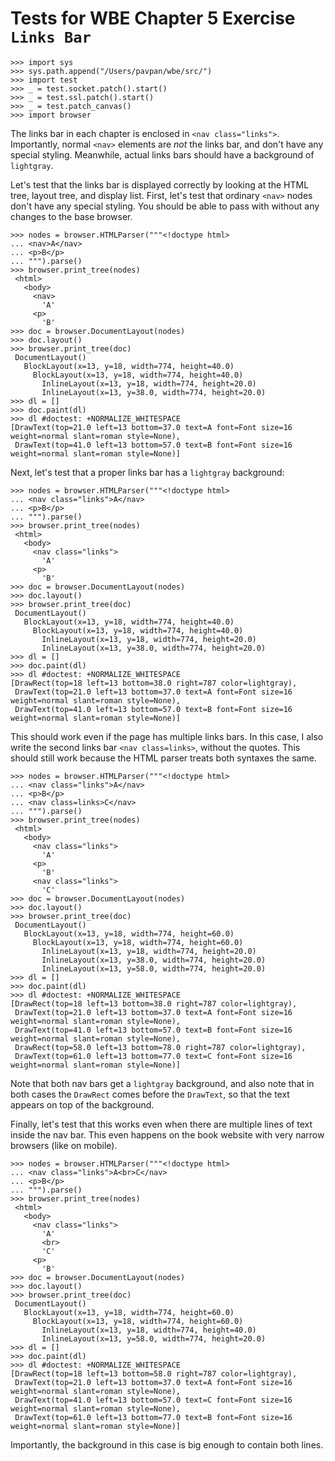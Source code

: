 Tests for WBE Chapter 5 Exercise `Links Bar`
============================================

    >>> import sys
    >>> sys.path.append("/Users/pavpan/wbe/src/")
    >>> import test
    >>> _ = test.socket.patch().start()
    >>> _ = test.ssl.patch().start()
    >>> _ = test.patch_canvas()
    >>> import browser

The links bar in each chapter is enclosed in `<nav class="links">`.
Importantly, normal `<nav>` elements are *not* the links bar, and
don't have any special styling. Meanwhile, actual links bars should
have a background of `lightgray`.

Let's test that the links bar is displayed correctly by looking at the
HTML tree, layout tree, and display list. First, let's test that
ordinary `<nav>` nodes don't have any special styling. You should be
able to pass with without any changes to the base browser.

    >>> nodes = browser.HTMLParser("""<!doctype html>
    ... <nav>A</nav>
    ... <p>B</p>
    ... """).parse()
    >>> browser.print_tree(nodes)
     <html>
       <body>
         <nav>
           'A'
         <p>
           'B'
    >>> doc = browser.DocumentLayout(nodes)
    >>> doc.layout()
    >>> browser.print_tree(doc)
     DocumentLayout()
       BlockLayout(x=13, y=18, width=774, height=40.0)
         BlockLayout(x=13, y=18, width=774, height=40.0)
           InlineLayout(x=13, y=18, width=774, height=20.0)
           InlineLayout(x=13, y=38.0, width=774, height=20.0)
    >>> dl = []
    >>> doc.paint(dl)
    >>> dl #doctest: +NORMALIZE_WHITESPACE
    [DrawText(top=21.0 left=13 bottom=37.0 text=A font=Font size=16 weight=normal slant=roman style=None),
     DrawText(top=41.0 left=13 bottom=57.0 text=B font=Font size=16 weight=normal slant=roman style=None)]

Next, let's test that a proper links bar has a `lightgray` background:

    >>> nodes = browser.HTMLParser("""<!doctype html>
    ... <nav class="links">A</nav>
    ... <p>B</p>
    ... """).parse()
    >>> browser.print_tree(nodes)
     <html>
       <body>
         <nav class="links">
           'A'
         <p>
           'B'
    >>> doc = browser.DocumentLayout(nodes)
    >>> doc.layout()
    >>> browser.print_tree(doc)
     DocumentLayout()
       BlockLayout(x=13, y=18, width=774, height=40.0)
         BlockLayout(x=13, y=18, width=774, height=40.0)
           InlineLayout(x=13, y=18, width=774, height=20.0)
           InlineLayout(x=13, y=38.0, width=774, height=20.0)
    >>> dl = []
    >>> doc.paint(dl)
    >>> dl #doctest: +NORMALIZE_WHITESPACE
    [DrawRect(top=18 left=13 bottom=38.0 right=787 color=lightgray),
     DrawText(top=21.0 left=13 bottom=37.0 text=A font=Font size=16 weight=normal slant=roman style=None),
     DrawText(top=41.0 left=13 bottom=57.0 text=B font=Font size=16 weight=normal slant=roman style=None)]

This should work even if the page has multiple links bars. In this
case, I also write the second links bar `<nav class=links>`, without
the quotes. This should still work because the HTML parser treats both
syntaxes the same.

    >>> nodes = browser.HTMLParser("""<!doctype html>
    ... <nav class="links">A</nav>
    ... <p>B</p>
    ... <nav class=links>C</nav>
    ... """).parse()
    >>> browser.print_tree(nodes)
     <html>
       <body>
         <nav class="links">
           'A'
         <p>
           'B'
         <nav class="links">
           'C'
    >>> doc = browser.DocumentLayout(nodes)
    >>> doc.layout()
    >>> browser.print_tree(doc)
     DocumentLayout()
       BlockLayout(x=13, y=18, width=774, height=60.0)
         BlockLayout(x=13, y=18, width=774, height=60.0)
           InlineLayout(x=13, y=18, width=774, height=20.0)
           InlineLayout(x=13, y=38.0, width=774, height=20.0)
           InlineLayout(x=13, y=58.0, width=774, height=20.0)
    >>> dl = []
    >>> doc.paint(dl)
    >>> dl #doctest: +NORMALIZE_WHITESPACE
    [DrawRect(top=18 left=13 bottom=38.0 right=787 color=lightgray), 
     DrawText(top=21.0 left=13 bottom=37.0 text=A font=Font size=16 weight=normal slant=roman style=None), 
     DrawText(top=41.0 left=13 bottom=57.0 text=B font=Font size=16 weight=normal slant=roman style=None),
     DrawRect(top=58.0 left=13 bottom=78.0 right=787 color=lightgray), 
     DrawText(top=61.0 left=13 bottom=77.0 text=C font=Font size=16 weight=normal slant=roman style=None)]

Note that both nav bars get a `lightgray` background, and also note
that in both cases the `DrawRect` comes before the `DrawText`, so that
the text appears on top of the background.

Finally, let's test that this works even when there are multiple lines
of text inside the nav bar. This even happens on the book website with
very narrow browsers (like on mobile).

    >>> nodes = browser.HTMLParser("""<!doctype html>
    ... <nav class="links">A<br>C</nav>
    ... <p>B</p>
    ... """).parse()
    >>> browser.print_tree(nodes)
     <html>
       <body>
         <nav class="links">
           'A'
           <br>
           'C'
         <p>
           'B'
    >>> doc = browser.DocumentLayout(nodes)
    >>> doc.layout()
    >>> browser.print_tree(doc)
     DocumentLayout()
       BlockLayout(x=13, y=18, width=774, height=60.0)
         BlockLayout(x=13, y=18, width=774, height=60.0)
           InlineLayout(x=13, y=18, width=774, height=40.0)
           InlineLayout(x=13, y=58.0, width=774, height=20.0)
    >>> dl = []
    >>> doc.paint(dl)
    >>> dl #doctest: +NORMALIZE_WHITESPACE
    [DrawRect(top=18 left=13 bottom=58.0 right=787 color=lightgray),
     DrawText(top=21.0 left=13 bottom=37.0 text=A font=Font size=16 weight=normal slant=roman style=None),
     DrawText(top=41.0 left=13 bottom=57.0 text=C font=Font size=16 weight=normal slant=roman style=None),
     DrawText(top=61.0 left=13 bottom=77.0 text=B font=Font size=16 weight=normal slant=roman style=None)]
     
Importantly, the background in this case is big enough to contain both lines.

